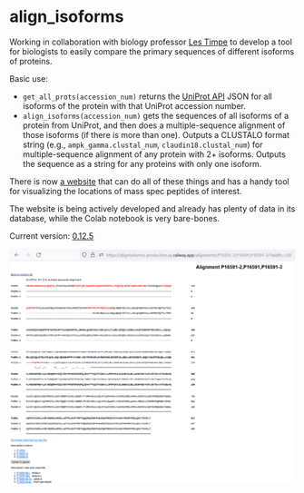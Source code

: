 # align_isoforms
Working in collaboration with biology professor [Les Timpe](https://github.com/lestimpe) to develop a tool for biologists to easily compare the primary sequences of different isoforms of proteins.


Basic use:
* `get_all_prots(accession_num)` returns the [UniProt API](https://rest.uniprot.org/docs/#/uniprotkb/searchCursor)
    JSON for all isoforms of the protein with that UniProt accession number.
* `align_isoforms(accession_num)` gets the sequences of all isoforms of a protein from UniProt,
    and then does a multiple-sequence alignment of those isoforms (if there is more than one).
    Outputs a CLUSTALO format string (e.g., `ampk_gamma.clustal_num`, `claudin18.clustal_num`)
    for multiple-sequence alignment of any protein with 2+ isoforms.
    Outputs the sequence as a string for any proteins with only one isoform.

There is now [a website](https://alignisoforms-production.up.railway.app/) that can do all of these things and has a handy tool for visualizing the locations of mass spec peptides of interest.

The website is being actively developed and already has plenty of data in its database, while the Colab notebook is very bare-bones.

Current version: [0.12.5](/CHANGELOG.md#0125---2023-02-07)

![Example of alignment with highlighted peptides](/website/alignment%20page%20all_peptides_highlighted.PNG)